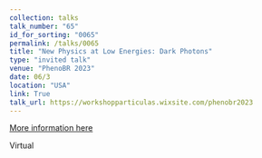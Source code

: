 ```yaml
---
collection: talks
talk_number: "65"
id_for_sorting: "0065"
permalink: /talks/0065
title: "New Physics at Low Energies: Dark Photons" 
type: "invited talk"
venue: "PhenoBR 2023"
date: 06/3
location: "USA"
link: True 
talk_url: https://workshopparticulas.wixsite.com/phenobr2023 
---
```


[More information here](https://workshopparticulas.wixsite.com/phenobr2023)

Virtual
